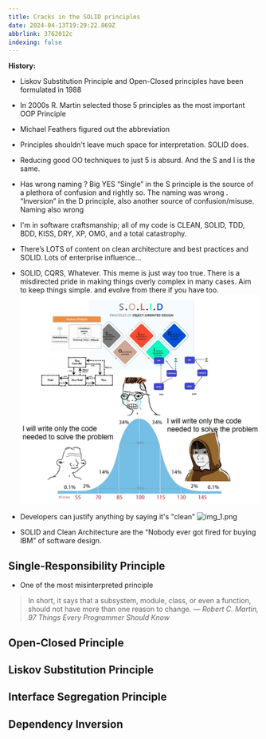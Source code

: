 ```yaml
---
title: Cracks in the SOLID principles
date: 2024-04-13T19:29:22.869Z
abbrlink: 3762012c
indexing: false
---
```


**History:**
- Liskov Substitution Principle and Open-Closed principles have been formulated in 1988
- In 2000s R. Martin selected those 5 principles as the most important OOP Principle
- Michael Feathers figured out the abbreviation

- Principles shouldn't leave much space for interpretation. SOLID does.
- Reducing good OO techniques to just 5 is absurd. And the S and I is the same.
- Has wrong naming ? Big YES “Single” in the S principle is the source of a plethora of confusion and rightly so. The naming was wrong
. “Inversion” in the D principle, also another source of confusion/misuse. Naming also wrong
- I'm in software craftsmanship; all of my code is CLEAN, SOLID, TDD, BDD, KISS, DRY, XP, OMG, and a total catastrophy.
- There’s LOTS of content on clean architecture and best practices and SOLID. Lots of enterprise influence…
- SOLID, CQRS, Whatever. This meme is just way too true. There is a misdirected pride in making things overly complex in many cases. Aim to keep things simple. and evolve from there if you have too.
![img.png](img.png)
- Developers can justify anything by saying it's "clean" ![img_1.png](img_1.png)
- SOLID and Clean Architecture are the “Nobody ever got fired for buying IBM” of software design.


## Single-Responsibility Principle
- One of the most misinterpreted principle
> In short, it says that a subsystem, module, class, or even a function, should not have more than one reason to change.
> — _Robert C. Martin, 97 Things Every Programmer Should Know_


## Open-Closed Principle

## Liskov Substitution Principle

## Interface Segregation Principle

## Dependency Inversion




